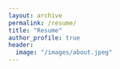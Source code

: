 ```yaml
---
layout: archive
permalink: /resume/
title: "Resume"
author_profile: true
header:
  image: "/images/about.jpeg"
---
```

